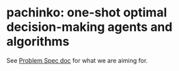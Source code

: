 # pachinko: one-shot optimal decision-making agents and algorithms 

See [Problem Spec doc](https://docs.google.com/document/d/1kHmvkw4ok7knxq1hOK_XbKnm2sc-bL-7bU-tz53rC0A/edit#heading=h.ttm0ptnazbea) for what
we are aiming for.

